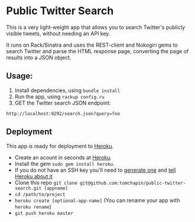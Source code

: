 # Public Twitter Search
This is a very light-weight app that allows you to search Twitter's publicly visible tweets,
without needing an API key.

It runs on Rack/Sinatra and uses the REST-client and Nokogiri gems to search Twitter and parse
the HTML response page, converting the page of results into a JSON object.

## Usage:

1. Install dependencies, using ```bundle install```
2. Run the app, using ```rackup config.ru```
3. GET the Twitter search JSON endpoint:

```
http://localhost:9292/search.json?query=foo
```

## Deployment

This app is ready for deployment to [Heroku](http://heroku.com).

* Create an acount in seconds at [Heroku](http://heroku.com/signup).
* Install the gem `sudo gem install heroku`.
* If you do not have an SSH key
you'll need to [generate
one](http://heroku.com/docs/index.html#_setting_up_ssh_public_keys)
and [tell Heroku about
it](http://heroku.com/docs/index.html#_manage_keys_on_heroku)
* Clone this repo `git clone git@github.com:tomchapin/public-twitter-search.git [appname]`
* `cd /path/to/project`
* `heroku create [optional-app-name]` (You can rename your app with `heroku rename`)
* `git push heroku master`

